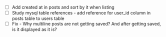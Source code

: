

- [ ] Add created at in posts and sort by it when listing
- [ ] Study mysql table references - add reference for user_id column in posts table to users table
- [ ] Fix - Why multiline posts are not getting saved? And after getting saved, is it displayed as it is?
